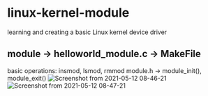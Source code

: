 # linux-kernel-module
learning and creating a basic Linux kernel device driver

## module -> helloworld_module.c -> MakeFile
  basic operations: insmod, lsmod, rmmod
  module.h -> module_init(), module_exit()
![Screenshot from 2021-05-12 08-46-21](https://user-images.githubusercontent.com/36214175/117913357-db8fbe00-b2fe-11eb-8b0e-973607e92e80.png)
![Screenshot from 2021-05-12 08-47-21](https://user-images.githubusercontent.com/36214175/117913371-e1859f00-b2fe-11eb-8dde-35840f6525bc.png)
